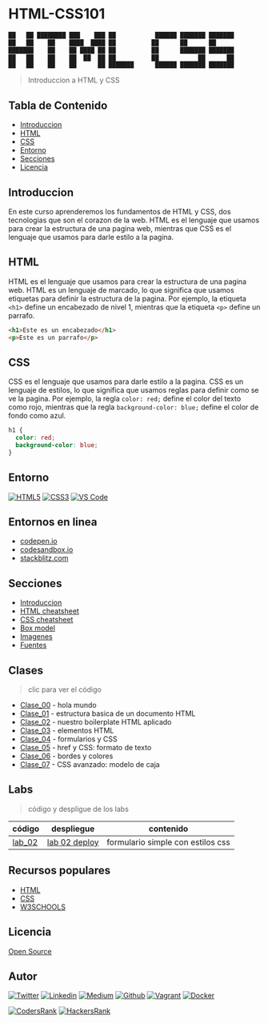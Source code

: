 # HTML-CSS101

```html
██   ██ ████████ ███    ███ ██           ██████ ███████ ███████ 
██   ██    ██    ████  ████ ██          ██      ██      ██      
███████    ██    ██ ████ ██ ██          ██      ███████ ███████ 
██   ██    ██    ██  ██  ██ ██          ██           ██      ██ 
██   ██    ██    ██      ██ ███████      ██████ ███████ ███████ 
```

> Introduccion a HTML y CSS

## Tabla de Contenido

- [Introduccion](#introduccion)
- [HTML](#html)
- [CSS](#css)
- [Entorno](#entorno)
- [Secciones](#secciones)
- [Licencia](#licencia)

## Introduccion

En este curso aprenderemos los fundamentos de HTML y CSS, dos tecnologias que son el corazon de la web. HTML es el lenguaje que usamos para crear la estructura de una pagina web, mientras que CSS es el lenguaje que usamos para darle estilo a la pagina.

## HTML

HTML es el lenguaje que usamos para crear la estructura de una pagina web. HTML es un lenguaje de marcado, lo que significa que usamos etiquetas para definir la estructura de la pagina. Por ejemplo, la etiqueta `<h1>` define un encabezado de nivel 1, mientras que la etiqueta `<p>` define un parrafo.

```html
<h1>Este es un encabezado</h1>
<p>Este es un parrafo</p>
```

## CSS

CSS es el lenguaje que usamos para darle estilo a la pagina. CSS es un lenguaje de estilos, lo que significa que usamos reglas para definir como se ve la pagina. Por ejemplo, la regla `color: red;` define el color del texto como rojo, mientras que la regla `background-color: blue;` define el color de fondo como azul.

```css
h1 {
  color: red;
  background-color: blue;
}
```

## Entorno

[![HTML5](https://img.shields.io/static/v1?label=&message=HTML5&color=E34F26&logo=HTML5&logoColor=E34F26&labelColor=2F333A)](https://developer.mozilla.org/en-US/docs/Web/Guide/HTML/HTML5)<!--HTML5-->
[![CSS3](https://img.shields.io/static/v1?label=&message=CSS3&color=0071B5&logo=CSS3&logoColor=1572B6&labelColor=2F333A)](https://developer.mozilla.org/en-US/docs/Web/CSS)<!-- CSS3 -->
[![VS Code](https://img.shields.io/static/v1?label=&message=Visual%20Studio%20Code&color=007ACC&logo=Visual%20Studio%20Code&logoColor=007ACC&labelColor=2F333A)](https://code.visualstudio.com/)<!-- vs code -->

## Entornos en linea

- [codepen.io](https://codepen.io)
- [codesandbox.io](https://codesandbox.io)
- [stackblitz.com](https://stackblitz.com)

## Secciones

- [Introduccion](./course/01-intro_es.md)
- [HTML cheatsheet](./course/02-HTML_CS_es.md)
- [CSS cheatsheet](./course/03-CSS_es.md)
- [Box model](./course/05-box_model_es.md)
- [Imagenes](./course/img_es.md)
- [Fuentes](./course/fonts_es.md)

## Clases

> clic para ver el código

- [Clase_00](./course/clase_00/) - hola mundo
- [Clase_01](./course/clase_01/) - estructura basica de un documento HTML
- [Clase_02](./course/clase_02/) - nuestro boilerplate HTML aplicado
- [Clase_03](./course/clase_03/) - elementos HTML
- [Clase_04](./course/clase_04/) - formularios y CSS
- [Clase_05](./course/clase_05/) - href y CSS: formato de texto
- [Clase_06](./course/clase_06/) - bordes y colores
- [Clase_07](./course/clase_07/) - CSS avanzado: modelo de caja

## Labs

> código y despligue de los labs

| código | despliegue | contenido |
|--------|------------------------------------|---------------|
| [lab_02](./course/lab/0x02-lab/) | [lab 02 deploy](https://ralexrivero.github.io/HTML-CSS-Course/course/lab/0x02-lab/) | formulario simple con estilos css |

## Recursos populares

- [HTML](https://developer.mozilla.org/es/docs/Web/HTML)
- [CSS](https://developer.mozilla.org/es/docs/Web/CSS)
- [W3SCHOOLS](https://www.w3schools.com/)

## Licencia

[Open Source](https://opensource.org/licenses/MIT)

## Autor

[![Twitter](https://img.shields.io/twitter/follow/ralex_uy?style=social)](https://twitter.com/ralex_uy) <!-- twitter -->
[![Linkedin](https://img.shields.io/badge/LinkedIn-+28K-blue?style=social&logo=linkedin)](https://www.linkedin.com/in/ronald-rivero/) <!-- linkedin -->
[![Medium](https://img.shields.io/static/v1?label=&message=Medium&color=000000&logo=Medium&logoColor=000000&labelColor=888888)](https://medium.com/@ralexrivero)<!-- medium -->
[![Github](https://img.shields.io/github/followers/ralexrivero?style=social)](https://github.com/ralexrivero/) <!-- github -->
[![Vagrant](https://img.shields.io/static/v1?label=&message=Vagrant%20Profile&color=1868F2&logo=vagrant&labelColor=2F333A)](https://app.vagrantup.com/ralexrivero) <!-- vagrant -->
[![Docker](https://img.shields.io/static/v1?label=&message=Docker%20Profile&color=2496ED&logo=Docker&labelColor=2F333A)](https://hub.docker.com/u/ralexrivero) <!-- docker -->

[![CodersRank](https://img.shields.io/static/v1?label=&message=Coders%20Rank&color=67A4AC&logo=CodersRank&logoColor=67A4AC&labelColor=2F333A)](https://profile.codersrank.io/user/ralexrivero) <!-- codersrank -->
[![HackersRank](https://img.shields.io/static/v1?label=&message=Hacker%20Rank&color=00EA64&logo=HackerRank&logoColor=00EA64&labelColor=2F333A)](https://www.hackerrank.com/ralexrivero) <!-- hackerrank -->
<!-- Behance -->
<!-- website -->
